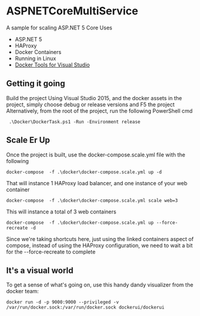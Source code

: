 # ASPNETCoreMultiService
A sample for scaling ASP.NET 5 Core
Uses 
- ASP.NET 5
- HAProxy
- Docker Containers
- Running in Linux
- [Docker Tools for Visual Studio](http://aka.ms/DockerToolsForVS)
 

## Getting it going ##
Build the project
Using Visual Studio 2015, and the docker assets in the project, simply choose debug or release versions and F5 the project
Alternatively, from the root of the project, run the following PowerShell cmd

```  .\Docker\DockerTask.ps1 -Run -Environment release ```

## Scale Er Up ###
Once the project is built, use the docker-compose.scale.yml file with the following

``` docker-compose  -f .\docker\docker-compose.scale.yml up -d ```

That will instance 1 HAProxy load balancer, and one instance of your web container

``` docker-compose  -f .\docker\docker-compose.scale.yml scale web=3 ```

This will instance a total of 3 web containers

``` docker-compose  -f .\docker\docker-compose.scale.yml up --force-recreate -d ```

Since we're taking shortcuts here, just using the linked containers aspect of compose, instead of using the HAProxy configuration, we need to wait a bit for the --force-recreate to complete

## It's a visual world ##
To get a sense of what's going on, use this handy dandy visualizer from the docker team:

``` docker run -d -p 9000:9000 --privileged -v /var/run/docker.sock:/var/run/docker.sock dockerui/dockerui ```


